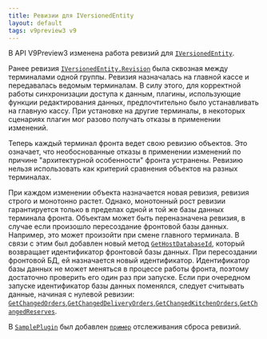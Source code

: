 ```yaml
---
title: Ревизии для IVersionedEntity
layout: default
tags: v9preview3 v9
---
```


В API V9Preview3 изменена работа ревизий для [`IVersionedEntity`](https://iiko.github.io/front.api.sdk/v9/html/T_Resto_Front_Api_Data_Common_IVersionedEntity.htm).

Ранее ревизия [`IVersionedEntity.Revision`](https://iiko.github.io/front.api.sdk/v9/html/P_Resto_Front_Api_Data_Common_IVersionedEntity_Revision.htm) была сквозная между терминалами одной группы. Ревизия назначалась на главной кассе и передавалась ведомым терминалам. В силу этого, для корректной работы синхронизации доступа к данным, плагины, использующие функции редактирования данных, предпочтительно было устанавливать на главную кассу. При установке на другие терминалы, в некоторых сценариях плагин мог разово получать отказы в применении изменений. 

Теперь каждый терминал фронта ведет свою ревизию объектов. Это означает, что необоснованные отказы в применении изменений по причине "архитектурной особенности" фронта устранены. 
Ревизию нельзя использовать как критерий сравнения объектов на разных терминалах.

При каждом изменении объекта назначается новая ревизия, ревизия строго и монотонно растет. Однако, монотонный рост ревизии гарантируется только в пределах одной и той же базы данных терминала фронта. Объектам может быть переназначена ревизия, в случае если произошло пересоздание фронтовой базы данных. Например, это может произойти при смене главного терминала. В связи с этим был добавлен новый метод [`GetHostDatabaseId`](https://iiko.github.io/front.api.sdk/v9/html/M_Resto_Front_Api_IOperationService_GetHostDatabaseId.htm), который возвращает идентификатор фронтовой базы данных. При пересоздании фронтовой БД, ей назначается новый идентификатор. Идентификатор базы данных не может меняться в процессе работы фронта, поэтому достаточно проверить его один раз при запуске. Если при очередном запуске идентификатор базы данных поменялся, следует считывать данные, начиная с нулевой ревизии: [`GetChangedOrders`](https://iiko.github.io/front.api.sdk/v7/html/M_Resto_Front_Api_IOperationService_GetChangedOrders.htm),[`GetChangedDeliveryOrders`](https://iiko.github.io/front.api.sdk/v7/html/M_Resto_Front_Api_IOperationService_GetChangedDeliveryOrders.htm),[`GetChangedKitchenOrders`](https://iiko.github.io/front.api.sdk/v8/html/M_Resto_Front_Api_IOperationService_GetChangedKitchenOrders.htm),[`GetChangedReserves`](https://iiko.github.io/front.api.sdk/v7/html/M_Resto_Front_Api_IOperationService_GetChangedReserves.htm).

В  [`SamplePlugin`](https://github.com/iiko/front.api.sdk/tree/master/sample/v9preview3/Resto.Front.Api.SamplePlugin) был добавлен [`пример`](https://github.com/iiko/front.api.sdk/blob/master/sample/v9preview3/Resto.Front.Api.SamplePlugin/SamplePlugin.VersionedEntityRevisionHelper.cs) отслеживания сброса ревизий.